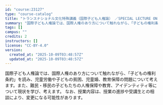 ```yaml
---
id: "course:23127"
type: "course-catalog"
title: "トランスナショナル文化特殊講義（国際子ども人権論） ／SPECIAL LECTURE ON TRANSNATIONAL STUDIES"
summary: "国際子ども人権論では、国際人権のあり方について触れながら、「子どもの権利条約」を読み、児童労働や子どもの貧困、児童婚、教育保障の問題について考えます。また、難民・移民の子どもたちの人権保障や教育、アイデンティティ等について現状を学び、考えま…"
tags: []
campus: ""
credits: 2
instructors: []
license: "CC-BY-4.0"
version:
  created_at: "2025-10-09T03:48:57Z"
  updated_at: "2025-10-09T03:48:57Z"
---
```

国際子ども人権論では、国際人権のあり方について触れながら、「子どもの権利条約」を読み、児童労働や子どもの貧困、児童婚、教育保障の問題について考えます。また、難民・移民の子どもたちの人権保障や教育、アイデンティティ等について現状を学び、考えます。 なお、授業内容は、授業の進捗や受講生との相談により、変更になる可能性があります。
